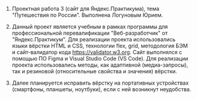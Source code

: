1. Проектная работа 3 (сайт для Яндекс.Практикума), тема "Путешествия по России". Выполнена Логуновым Юрием.

2. Данный проект является учебным в рамках программы для профессиональной перевалификации "Веб-разработчик" от "Яндекс.Практикум". Для реализации проекта использовались языки вёрстки HTML и CSS, технологии flex, grid, методология БЭМ и сайт-валидатор кода https://validator.w3.org. Сайт выполнялся с помощью ПО Figma и Visual Studio Code (VS Code). Для реализации проекта использовались методы, как адаптивной (медиа-запросы), так и резиновой (относительные свойства и значения) вёрстки.

3. Далее планируется исправить вёрстку на портативных устройствах (смартфоны, планшеты, ноутбуки), если с ней возникнут неудобства.